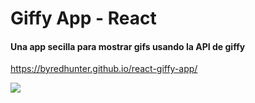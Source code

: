# Giffy App - React

<h4>Una app secilla para mostrar gifs usando la API de giffy</h4>

https://byredhunter.github.io/react-giffy-app/

<img src="https://repository-images.githubusercontent.com/335654020/15696e00-6606-11eb-9182-709805201777" />

